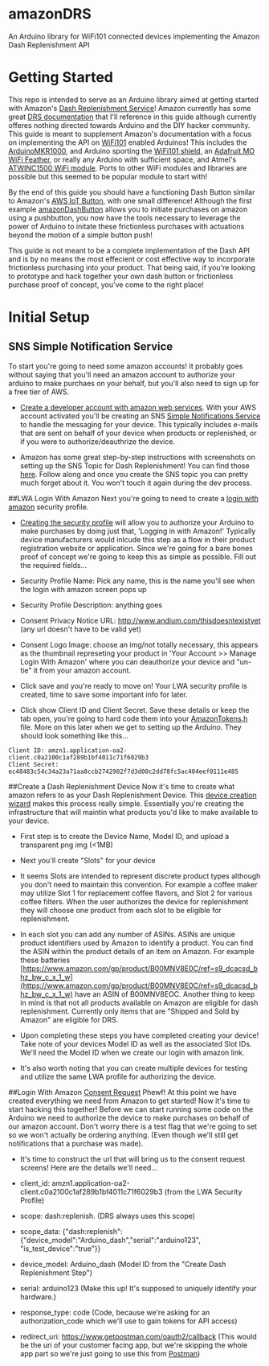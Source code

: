 # amazonDRS
An Arduino library for WiFi101 connected devices implementing the Amazon Dash Replenishment API 

# Getting Started
This repo is intended to serve as an Arduino library aimed at getting started with Amazon's [Dash Replenishment Service](https://developer.amazon.com/dash-replenishment-service)! Amazon currently has some great [DRS documentation](https://developer.amazon.com/public/solutions/devices/dash-replenishment-service/) that I'll reference in this guide although currently offeres nothing directed towards Arduino and the DIY hacker community. This guide is meant to supplement Amazon's documentation with a focus on implementing the API on [WiFi101](https://www.arduino.cc/en/Reference/WiFi101) enabled Arduinos! This includes the [ArduinoMKR1000](https://www.arduino.cc/en/Main/ArduinoMKR1000), and Arduino sporting the [WiFi101 shield](https://store-usa.arduino.cc/products/asx00001), an [Adafruit MO WiFi Feather](https://www.adafruit.com/product/3010), or really any Arduino with sufficient space, and Atmel's [ATWINC1500 WiFi module](http://www.atmel.com/images/atmel-42376-smartconnect-winc1500-mr210pa_datasheet.pdf).  Ports to other WiFi modules and libraries are possible but this seemed to be popular module to start with!

By the end of this guide you should have a functioning Dash Button similar to Amazon's [AWS IoT Button](https://aws.amazon.com/iotbutton/), with one small difference! Although the first example [amazonDashButton](https://github.com/andium/AmazonDRS/tree/master/examples/amazonDashButton) allows you to initiate purchases on amazon using a pushbutton, you now have the tools necessary to leverage the power of Arduino to initate these frictionless purchases with actuations beyond the motion of a simple button push! 

This guide is not meant to be a complete implementation of the Dash API and is by no means the most effecient or cost effective way to incorporate frictionless purchasing into your product. That being said, if you're looking to prototype and hack together your own dash button or frictionless purchase proof of concept, you've come to the right place!

# Initial Setup

## SNS Simple Notification Service
To start you're going to need some amazon accounts! It probably goes without saying that you'll need an amazon account to authorize your arduino to make purchaes on your behalf, but you'll also need to sign up for a free tier of AWS. 

* [Create a developer account with amazon web services](https://aws.amazon.com/free/?sc_channel=PS&sc_campaign=acquisition_US&sc_publisher=google&sc_medium=cloud_computing_b&sc_content=aws_account_bmm_control_q32016&sc_detail=%2Baws%20%2Baccount&sc_category=cloud_computing&sc_segment=102882724242&sc_matchtype=b&sc_country=US&s_kwcid=AL!4422!3!102882724242!b!!g!!%2Baws%20%2Baccount&ef_id=WGw8xgAABK9kcEZO:20170104000734:s). With your AWS account activated you'll be creating an SNS [Simple Notifications Service](https://aws.amazon.com/documentation/sns/) to handle the messaging for your device. This typically includes e-mails that are sent on behalf of your device when products or replenished, or if you were to authorize/deauthrize the device.

* Amazon has some great step-by-step instructions with screenshots on setting up the SNS Topic for Dash Replenishment! You can find those [here](https://developer.amazon.com/public/solutions/devices/dash-replenishment-service/docs/dash-create-an-sns-topic). Follow along and once you create the SNS topic you can pretty much forget about it. You won't touch it again during the dev process. 

##LWA Login With Amazon
Next you're going to need to create a [login with amazon](https://developer.amazon.com/login-with-amazon) security profile. 

* [Creating the security profile](https://developer.amazon.com/lwa/sp/create-security-profile.html) will allow you to authorize your Arduino to make purchases by doing just that, 'Logging in with Amazon!' Typically device manufacturers would inlcude this step as a flow in their product registration website or application. Since we're going for a bare bones proof of concept we're going to keep this as simple as possible. Fill out the required fields...

 * Security Profile Name:	Pick any name, this is the name you'll see when the login with amazon screen pops up
 * Security Profile Description:	anything goes
 * Consent Privacy Notice URL:  http://www.andium.com/thisdoesntexistyet (any url doesn't have to be valid yet)
 * Consent Logo Image: choose an img/not totally necessary, this appears as the thumbnail represeting your product in 'Your Account >> Manage Login With Amazon' where you can deauthorize your device and "un-tie" it from your amazon account.

* Click save and you're ready to move on! Your LWA security profile is created, time to save some important info for later.

* Click show Client ID and Client Secret. Save these details or keep the tab open, you're going to hard code them into your [AmazonTokens.h](https://github.com/andium/AmazonDRS/blob/master/src/AmazonTokens.h) file. More on this later when we get to setting up the Arduino. They should look something like this...
```
Client ID: amzn1.application-oa2-client.c0a2100c1af289b1bf4011c71f6029b3
Client Secret: ec48483c54c34a23a71aa8ccb2742902f7d3d00c2dd78fc5ac404eef0111e485
```

##Create a Dash Replenishment Device
Now it's time to create what amazon refers to as your Dash Replenishment Device. This [device creation wizard](https://developer.amazon.com/dash-replenishment/create_device.html) makes this process really simple. Essentially you're creating the infrastructure that will maintin what products you'd like to make available to your device. 
* First step is to create the Device Name, Model ID, and upload a transparent png img (<1MB)
* Next you'll create "Slots" for your device
 * It seems Slots are intended to represent discrete product types although you don't need to maintain this convention. For example a coffee maker may utilize Slot 1 for replacement coffee flavors, and Slot 2 for various coffee filters. When the user authorizes the device for replenishment they will choose one product from each slot to be eligible for replenishment.
  * In each slot you can add any number of ASINs. ASINs are unique product identifiers used by Amazon to identify a product. You can find the ASIN within the product details of an item on Amazon. For example these batteries [https://www.amazon.com/gp/product/B00MNV8E0C/ref=s9_dcacsd_bhz_bw_c_x_1_w](https://www.amazon.com/gp/product/B00MNV8E0C/ref=s9_dcacsd_bhz_bw_c_x_1_w) have an ASIN of B00MNV8EOC. Another thing to keep in mind is that not all products available on Amazon are eligible for dash replenishment. Currently only items that are "Shipped and Sold by Amazon" are eligible for DRS. 
 
* Upon completing these steps you have completed creating your device! Take note of your devices Model ID as well as the associated Slot IDs. We'll need the Model ID when we create our login with amazon link.

* It's also worth noting that you can create multiple devices for testing and utilize the same LWA profile for authorizing the device.

##Login With Amazon [Consent Request](https://developer.amazon.com/public/solutions/devices/dash-replenishment-service/docs/dash-lwa-web-api)
Phewf! At this point we have created everything we need from Amazon to get started! Now it's time to start hacking this together! Before we can start running some code on the Arduino we need to authorize the device to make purchases on behalf of our amazon account. Don't worry there is a test flag that we're going to set so we won't actually be ordering anything. (Even though we'll still get notifications that a purchase was made).

* It's time to construct the url that will bring us to the consent request screens! Here are the details we'll need...

 * client_id: amzn1.application-oa2-client.c0a2100c1af289b1bf4011c71f6029b3 (from the LWA Security Profile)
 * scope: dash:replenish. (DRS always uses this scope)
 * scope_data: {"dash:replenish":{"device_model":"Arduino_dash","serial":"arduino123", "is_test_device":"true"}}
  * device_model: Arduino_dash (Model ID from the "Create Dash Replenishment Step")
  * serial: arduino123 (Make this up! It's supposed to uniquely identify your hardware.)
 * response_type: code (Code, because we're asking for an authorization_code which we'll use to gain tokens for API access)
 * redirect_uri: https://www.getpostman.com/oauth2/callback (This would be the uri of your customer facing app, but we're skipping the whole app part so we're just going to use this from [Postman](https://www.getpostman.com/))


 
 
 
 
 
 
 
 
 
 
 
 
 
 
 
 


